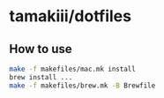 # tamakiii/dotfiles

## How to use
```sh
make -f makefiles/mac.mk install
brew install ...
make -f makefiles/brew.mk -B Brewfile
```
